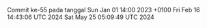 Commit ke-55 pada tanggal Sun Jan 01 14:00 2023 +0100
Fri Feb 16 14:43:06 UTC 2024
Sat May 25 05:09:49 UTC 2024
